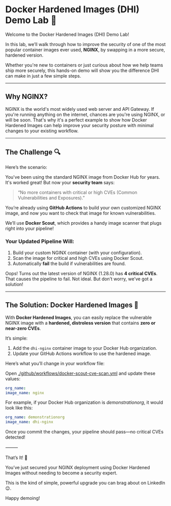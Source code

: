 # Docker Hardened Images (DHI) Demo Lab 🚀  
Welcome to the Docker Hardened Images (DHI) Demo Lab!  

In this lab, we’ll walk through how to improve the security of one of the most popular container images ever used, **NGINX**, by swapping in a more secure, hardened version.  

Whether you're new to containers or just curious about how we help teams ship more securely, this hands-on demo will show you the difference DHI can make in just a few simple steps.

---

## Why NGINX?

NGINX is the world's most widely used web server and API Gateway. If you're running anything on the internet, chances are you're using NGINX, or will be soon. That's why it's a perfect example to show how Docker Hardened Images can help improve your security posture with minimal changes to your existing workflow.

---

## The Challenge 🔍

Here’s the scenario:  

You've been using the standard NGINX image from Docker Hub for years. It's worked great! But now your **security team** says:  
> “No more containers with critical or high CVEs (Common Vulnerabilities and Exposures).”  

You’re already using **GitHub Actions** to build your own customized NGINX image, and now you want to check that image for known vulnerabilities.  

We’ll use **Docker Scout**, which provides a handy image scanner that plugs right into your pipeline!

### Your Updated Pipeline Will:
1. Build your custom NGINX container (with your configuration).
2. Scan the image for critical and high CVEs using Docker Scout.
3. Automatically **fail** the build if vulnerabilities are found.

Oops! Turns out the latest version of NGINX (1.28.0) has **4 critical CVEs**. That causes the pipeline to fail. Not ideal. But don’t worry, we’ve got a solution!

---

## The Solution: Docker Hardened Images 🎯

With **Docker Hardened Images**, you can easily replace the vulnerable NGINX image with a **hardened, distroless version** that contains **zero or near-zero CVEs**.

It’s simple:
1. Add the `dhi-nginx` container image to your Docker Hub organization.
2. Update your GitHub Actions workflow to use the hardened image.

Here’s what you’ll change in your workflow file: 
 
Open [./github/workflows/docker-scout-cve-scan.yml](/github/workflows/docker-scout-cve-scan.yml) and update these values:

```yaml
org_name: 
image_name: nginx
```

For example, if your Docker Hub organization is *demonstrationorg*, it would look like this:

```yaml
org_name: demonstrationorg
image_name: dhi-nginx
```

Once you commit the changes, your pipeline should pass—no critical CVEs detected!

⸻

That’s It! 🎉

You’ve just secured your NGINX deployment using Docker Hardened Images without needing to become a security expert.

This is the kind of simple, powerful upgrade you can brag about on LinkedIn 😉.

Happy demoing!